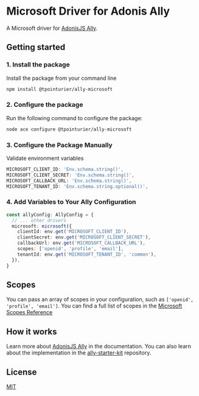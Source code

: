 # Microsoft Driver for Adonis Ally

A Microsoft driver for [AdonisJS Ally](https://docs.adonisjs.com/guides/social-auth).

## Getting started

### 1. Install the package

Install the package from your command line

```bash
npm install @tpointurier/ally-microsoft
```

### 2. Configure the package

Run the following command to configure the package:

```bash
node ace configure @tpointurier/ally-microsoft
```

### 3. Configure the Package Manually

Validate environment variables
```ts
MICROSOFT_CLIENT_ID: 'Env.schema.string()',
MICROSOFT_CLIENT_SECRET: 'Env.schema.string()',
MICROSOFT_CALLBACK_URL: 'Env.schema.string()', 
MICROSOFT_TENANT_ID: 'Env.schema.string.optional()',
```

### 4. Add Variables to Your Ally Configuration

```ts
const allyConfig: AllyConfig = {
  // ... other drivers
  microsoft: microsoft({
    clientId: env.get('MICROSOFT_CLIENT_ID'),
    clientSecret: env.get('MICROSOFT_CLIENT_SECRET'),
    callbackUrl: env.get('MICROSOFT_CALLBACK_URL'),
    scopes: ['openid', 'profile', 'email'],
    tenantId: env.get('MICROSOFT_TENANT_ID', 'common'),
  }),
}
```

## Scopes

You can pass an array of scopes in your configuration, such as `['openid', 'profile', 'email']`. You can find a full list of scopes in the [Microsoft Scopes Reference](https://learn.microsoft.com/fr-fr/entra/identity-platform/scopes-oidc)

## How it works

Learn more about [AdonisJS Ally](https://docs.adonisjs.com/guides/social-auth)  in the documentation. You can also learn about the implementation in the [ally-starter-kit](https://github.com/adonisjs-community/ally-starter-kit) repository.

## License

[MIT](LICENSE)
